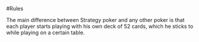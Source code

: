 #Rules

The main difference between Strategy poker and any other poker is that each player starts playing with his own deck of 52 cards, which he sticks to while playing on a certain table.
